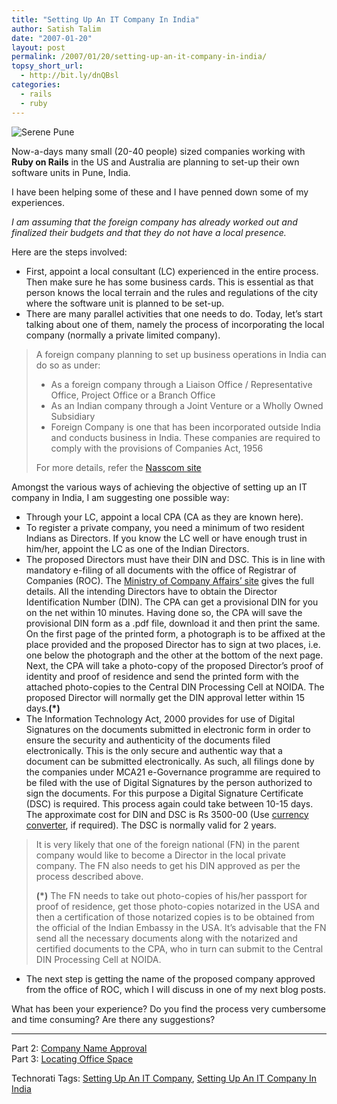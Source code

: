 ```yaml
---
title: "Setting Up An IT Company In India"
author: Satish Talim
date: "2007-01-20"
layout: post
permalink: /2007/01/20/setting-up-an-it-company-in-india/
topsy_short_url:
  - http://bit.ly/dnQBsl
categories:
  - rails
  - ruby
---
```

![Serene
Pune](http://rubylearning.com/images/mulshi.jpg "Serene Pune, India")

Now-a-days many small (20-40 people) sized companies working with **Ruby
on Rails** in the US and Australia are planning to set-up their own
software units in Pune, India.<!--more-->

I have been helping some of these and I have penned down some of my
experiences.

*I am assuming that the foreign company has already worked out and
finalized their budgets and that they do not have a local presence.*

Here are the steps involved:

-   First, appoint a local consultant (LC) experienced in the entire
    process. Then make sure he has some business cards. This is
    essential as that person knows the local terrain and the rules and
    regulations of the city where the software unit is planned to be
    set-up.
-   There are many parallel activities that one needs to do. Today,
    let’s start talking about one of them, namely the process of
    incorporating the local company (normally a private limited
    company).

> A foreign company planning to set up business operations in India can
> do so as under:
>
> -   As a foreign company through a Liaison Office / Representative
>     Office, Project Office or a Branch Office
> -   As an Indian company through a Joint Venture or a Wholly Owned
>     Subsidiary
> -   Foreign Company is one that has been incorporated outside India
>     and conducts business in India. These companies are required to
>     comply with the provisions of Companies Act, 1956
>
> For more details, refer the [Nasscom
> site](http://www.nasscom.in/Nasscom/templates/NormalPage.aspx?id=6216)

Amongst the various ways of achieving the objective of setting up an IT
company in India, I am suggesting one possible way:

-   Through your LC, appoint a local CPA (CA as they are known here).
-   To register a private company, you need a minimum of two resident
    Indians as Directors. If you know the LC well or have enough trust
    in him/her, appoint the LC as one of the Indian Directors.
-   The proposed Directors must have their DIN and DSC. This is in line
    with mandatory e-filing of all documents with the office of
    Registrar of Companies (ROC). The [Ministry of Company Affairs’
    site](http://www.mca.gov.in/) gives the full details. All the
    intending Directors have to obtain the Director Identification
    Number (DIN). The CPA can get a provisional DIN for you on the net
    within 10 minutes. Having done so, the CPA will save the provisional
    DIN form as a .pdf file, download it and then print the same. On the
    first page of the printed form, a photograph is to be affixed at the
    place provided and the proposed Director has to sign at two places,
    i.e. one below the photograph and the other at the bottom of the
    next page. Next, the CPA will take a photo-copy of the proposed
    Director’s proof of identity and proof of residence and send the
    printed form with the attached photo-copies to the Central DIN
    Processing Cell at NOIDA. The proposed Director will normally get
    the DIN approval letter within 15 days.**(\*)**
-   The Information Technology Act, 2000 provides for use of Digital
    Signatures on the documents submitted in electronic form in order to
    ensure the security and authenticity of the documents filed
    electronically. This is the only secure and authentic way that a
    document can be submitted electronically. As such, all filings done
    by the companies under MCA21 e-Governance programme are required to
    be filed with the use of Digital Signatures by the person authorized
    to sign the documents. For this purpose a Digital Signature
    Certificate (DSC) is required. This process again could take between
    10-15 days. The approximate cost for DIN and DSC is Rs 3500-00 (Use
    [currency converter](http://www.xe.com/ucc/), if required). The DSC
    is normally valid for 2 years.

> It is very likely that one of the foreign national (FN) in the parent
> company would like to become a Director in the local private company.
> The FN also needs to get his DIN approved as per the process described
> above.
>
> **(\*)** The FN needs to take out photo-copies of his/her passport for
> proof of residence, get those photo-copies notarized in the USA and
> then a certification of those notarized copies is to be obtained from
> the official of the Indian Embassy in the USA. It’s advisable that the
> FN send all the necessary documents along with the notarized and
> certified documents to the CPA, who in turn can submit to the Central
> DIN Processing Cell at NOIDA.

-   The next step is getting the name of the proposed company approved
    from the office of ROC, which I will discuss in one of my next blog
    posts.

What has been your experience? Do you find the process very cumbersome
and time consuming? Are there any suggestions?

* * * * *

Part 2: [Company Name
Approval](http://rubylearning.com/blog/2007/01/26/company-name-approval/)\
Part 3: [Locating Office
Space](http://rubylearning.com/blog/2007/01/26/locating-office-space/)


Technorati Tags: [Setting Up An IT
Company](http://technorati.com/tag/Setting+Up+An+IT+Company), [Setting
Up An IT Company In
India](http://technorati.com/tag/Setting+Up+An+IT+Company+In+India)

